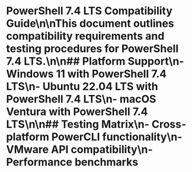 # PowerShell 7.4 LTS Compatibility Guide\n\nThis document outlines compatibility requirements and testing procedures for PowerShell 7.4 LTS.\n\n## Platform Support\n- Windows 11 with PowerShell 7.4 LTS\n- Ubuntu 22.04 LTS with PowerShell 7.4 LTS\n- macOS Ventura with PowerShell 7.4 LTS\n\n## Testing Matrix\n- Cross-platform PowerCLI functionality\n- VMware API compatibility\n- Performance benchmarks
